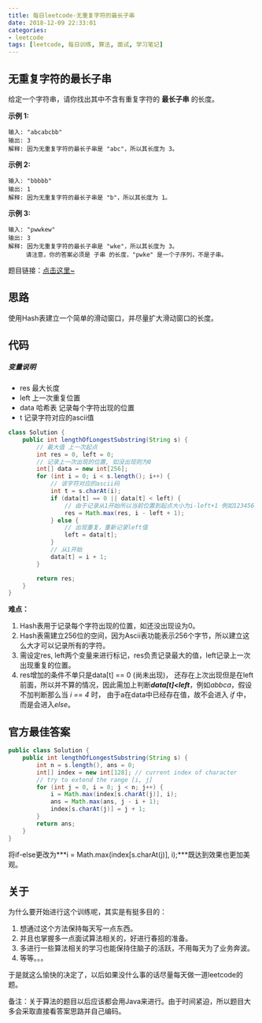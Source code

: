 ```yaml
---
title: 每日leetcode-无重复字符的最长子串
date: 2018-12-09 22:33:01
categories:
- leetcode
tags: [leetcode, 每日训练, 算法, 面试, 学习笔记]
---
```


## 无重复字符的最长子串

 给定一个字符串，请你找出其中不含有重复字符的 **最长子串** 的长度。

**示例 1:**

```
输入: "abcabcbb"
输出: 3 
解释: 因为无重复字符的最长子串是 "abc"，所以其长度为 3。
```

**示例 2:**

```
输入: "bbbbb"
输出: 1
解释: 因为无重复字符的最长子串是 "b"，所以其长度为 1。
```

**示例 3:**

```
输入: "pwwkew"
输出: 3
解释: 因为无重复字符的最长子串是 "wke"，所以其长度为 3。
     请注意，你的答案必须是 子串 的长度，"pwke" 是一个子序列，不是子串。
```

题目链接：[点击这里~](https://leetcode-cn.com/problems/longest-substring-without-repeating-characters/)

## 思路

使用Hash表建立一个简单的滑动窗口，并尽量扩大滑动窗口的长度。

## 代码

##### 变量说明

- res 最大长度
- left 上一次重复位置
- data 哈希表 记录每个字符出现的位置
- t 记录字符对应的ascii值

```java
class Solution {
    public int lengthOfLongestSubstring(String s) {
        // 最大值 上一次起点
        int res = 0, left = 0;
        // 记录上一次出现的位置, 如没出现则为0
        int[] data = new int[256];
        for (int i = 0; i < s.length(); i++) {
            // 该字符对应的ascii码
            int t = s.charAt(i);
            if (data[t] == 0 || data[t] < left) {
                // 由于记录从1开始所以当前位置到起点大小为i-left+1 例如123456 总共有6-1+1个字符
                res = Math.max(res, i - left + 1);
            } else {
                // 出现重复，重新记录left值
                left = data[t];
            }
            // 从1开始
            data[t] = i + 1;
        }

        return res;
    }
}
```

**难点：**

1. Hash表用于记录每个字符出现的位置，如还没出现设为0。
2. Hash表需建立256位的空间，因为Ascii表功能表示256个字节，所以建立这么大才可以记录所有的字符。
3. 需设定res, left两个变量来进行标记，res负责记录最大的值，left记录上一次出现重复的位置。
4. res增加的条件不单只是data[t] == 0 (尚未出现)， 还存在上次出现但是在left前面，所以并不算的情况，因此需加上判断***data[t]<left***，例如*abbca*，假设不加判断那么当 *i == 4* 时， 由于a在data中已经存在值，故不会进入 *if* 中， 而是会进入*else*。

## 官方最佳答案

```java
public class Solution {
    public int lengthOfLongestSubstring(String s) {
        int n = s.length(), ans = 0;
        int[] index = new int[128]; // current index of character
        // try to extend the range [i, j]
        for (int j = 0, i = 0; j < n; j++) {
            i = Math.max(index[s.charAt(j)], i);
            ans = Math.max(ans, j - i + 1);
            index[s.charAt(j)] = j + 1;
        }
        return ans;
    }
}
```

将if-else更改为***i = Math.max(index[s.charAt(j)], i);***既达到效果也更加美观。

## 关于

为什么要开始进行这个训练呢，其实是有挺多目的：

1. 想通过这个方法保持每天写一点东西。
2. 并且也掌握多一点面试算法相关的，好进行春招的准备。
3. 多进行一些算法相关的学习也能保持住脑子的活跃，不用每天为了业务奔波。
4. 等等。。。

于是就这么愉快的决定了，以后如果没什么事的话尽量每天做一道leetcode的题。

备注：关于算法的题目以后应该都会用Java来进行。由于时间紧迫，所以题目大多会采取直接看答案思路并自己编码。